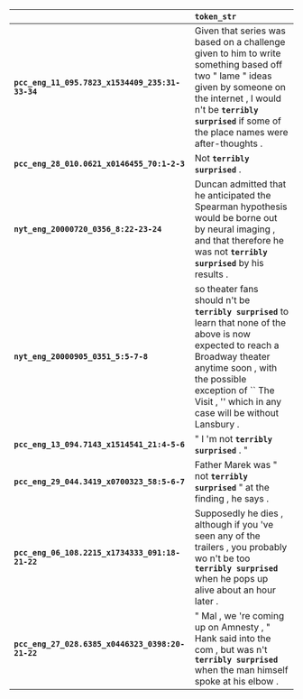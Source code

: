 |                                                  | `token_str`                                                                                                                                                                                                                                     |
|:-------------------------------------------------|:------------------------------------------------------------------------------------------------------------------------------------------------------------------------------------------------------------------------------------------------|
| **`pcc_eng_11_095.7823_x1534409_235:31-33-34`**  | Given that series was based on a challenge given to him to write something based off two " lame " ideas given by someone on the internet , I would n't be __`terribly surprised`__ if some of the place names were after-thoughts .             |
| **`pcc_eng_28_010.0621_x0146455_70:1-2-3`**      | Not __`terribly surprised`__ .                                                                                                                                                                                                                  |
| **`nyt_eng_20000720_0356_8:22-23-24`**           | Duncan admitted that he anticipated the Spearman hypothesis would be borne out by neural imaging , and that therefore he was not __`terribly surprised`__ by his results .                                                                      |
| **`nyt_eng_20000905_0351_5:5-7-8`**              | so theater fans should n't be __`terribly surprised`__ to learn that none of the above is now expected to reach a Broadway theater anytime soon , with the possible exception of `` The Visit , '' which in any case will be without Lansbury . |
| **`pcc_eng_13_094.7143_x1514541_21:4-5-6`**      | " I 'm not __`terribly surprised`__ . "                                                                                                                                                                                                         |
| **`pcc_eng_29_044.3419_x0700323_58:5-6-7`**      | Father Marek was " not __`terribly surprised`__ " at the finding , he says .                                                                                                                                                                    |
| **`pcc_eng_06_108.2215_x1734333_091:18-21-22`**  | Supposedly he dies , although if you 've seen any of the trailers , you probably wo n't be too __`terribly surprised`__ when he pops up alive about an hour later .                                                                             |
| **`pcc_eng_27_028.6385_x0446323_0398:20-21-22`** | " Mal , we 're coming up on Amnesty , " Hank said into the com , but was n't __`terribly surprised`__ when the man himself spoke at his elbow .                                                                                                 |
